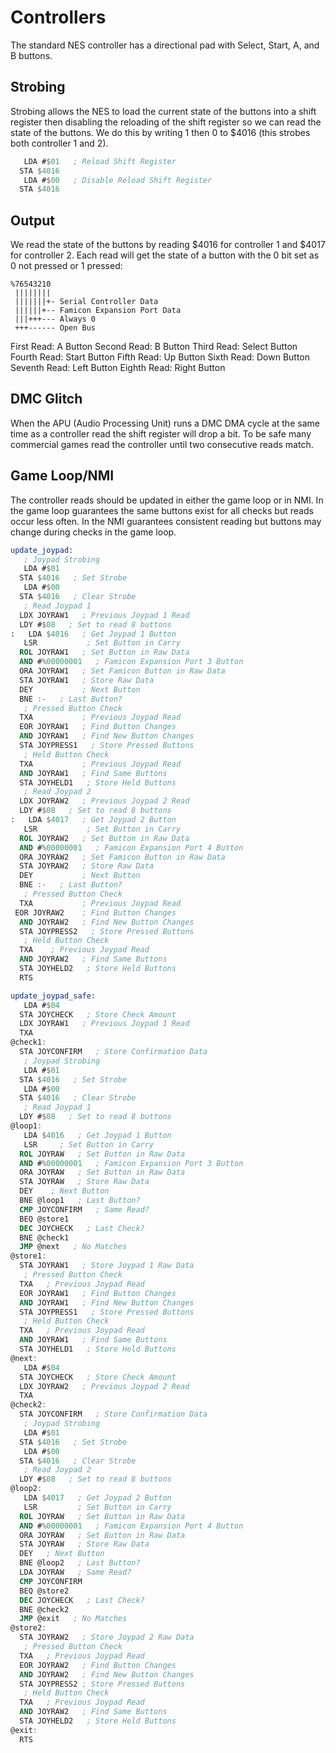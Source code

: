 # Controllers

The standard NES controller has a directional pad with Select, Start, A, and B buttons.

## Strobing

Strobing allows the NES to load the current state of the buttons into a shift register then disabling the reloading of the shift register so we can read the state of the buttons.  We do this by writing 1 then 0 to $4016 (this strobes both controller 1 and 2).

```nasm
   LDA #$01   ; Reload Shift Register
  STA $4016
   LDA #$00   ; Disable Reload Shift Register
  STA $4016
```

## Output

We read the state of the buttons by reading $4016 for controller 1 and $4017 for controller 2.  Each read will get the state of a button with the 0 bit set as 0 not pressed or 1 pressed:

```text
%76543210
 ||||||||
 |||||||+- Serial Controller Data
 ||||||+-- Famicon Expansion Port Data
 |||+++--- Always 0
 +++------ Open Bus
 ```

First Read:   A Button
Second Read:  B Button
Third Read:   Select Button
Fourth Read:  Start Button
Fifth Read:   Up Button
Sixth Read:   Down Button
Seventh Read: Left Button
Eighth Read:  Right Button

## DMC Glitch

When the APU (Audio Processing Unit) runs a DMC DMA cycle at the same time as a controller read the shift register will drop a bit.  To be safe many commercial games read the controller until two consecutive reads match.

## Game Loop/NMI

The controller reads should be updated in either the game loop or in NMI.  In the game loop guarantees the same buttons exist for all checks but reads occur less often.  In the NMI guarantees consistent reading but buttons may change during checks in the game loop.  

```nasm
update_joypad:
   ; Joypad Strobing
   LDA #$01
  STA $4016   ; Set Strobe
   LDA #$00
  STA $4016   ; Clear Strobe
   ; Read Joypad 1
  LDX JOYRAW1   ; Previous Joypad 1 Read
  LDY #$08   ; Set to read 8 buttons
:   LDA $4016   ; Get Joypad 1 Button
   LSR           ; Set Button in Carry
  ROL JOYRAW1   ; Set Button in Raw Data
  AND #%00000001   ; Famicon Expansion Port 3 Button
  ORA JOYRAW1   ; Set Famicon Button in Raw Data
  STA JOYRAW1   ; Store Raw Data
  DEY           ; Next Button
  BNE :-   ; Last Button?
   ; Pressed Button Check
  TXA           ; Previous Joypad Read
  EOR JOYRAW1   ; Find Button Changes
  AND JOYRAW1   ; Find New Button Changes
  STA JOYPRESS1   ; Store Pressed Buttons
   ; Held Button Check
  TXA           ; Previous Joypad Read
  AND JOYRAW1   ; Find Same Buttons
  STA JOYHELD1   ; Store Held Buttons
   ; Read Joypad 2
  LDX JOYRAW2   ; Previous Joypad 2 Read
  LDY #$08   ; Set to read 8 buttons
:   LDA $4017   ; Get Joypad 2 Button
   LSR           ; Set Button in Carry
  ROL JOYRAW2   ; Set Button in Raw Data
  AND #%00000001   ; Famicon Expansion Port 4 Button
  ORA JOYRAW2   ; Set Famicon Button in Raw Data
  STA JOYRAW2   ; Store Raw Data
  DEY           ; Next Button
  BNE :-   ; Last Button?
   ; Pressed Button Check
  TXA           ; Previous Joypad Read
 EOR JOYRAW2    ; Find Button Changes
  AND JOYRAW2   ; Find New Button Changes
  STA JOYPRESS2   ; Store Pressed Buttons
   ; Held Button Check
  TXA    ; Previous Joypad Read
  AND JOYRAW2   ; Find Same Buttons
  STA JOYHELD2   ; Store Held Buttons
  RTS

update_joypad_safe:
   LDA #$04
  STA JOYCHECK   ; Store Check Amount
  LDX JOYRAW1   ; Previous Joypad 1 Read
  TXA
@check1:
  STA JOYCONFIRM   ; Store Confirmation Data
   ; Joypad Strobing
   LDA #$01
  STA $4016   ; Set Strobe
   LDA #$00
  STA $4016   ; Clear Strobe
   ; Read Joypad 1
  LDY #$08   ; Set to read 8 buttons
@loop1:
   LDA $4016   ; Get Joypad 1 Button
   LSR     ; Set Button in Carry
  ROL JOYRAW   ; Set Button in Raw Data
  AND #%00000001   ; Famicon Expansion Port 3 Button
  ORA JOYRAW   ; Set Button in Raw Data
  STA JOYRAW   ; Store Raw Data
  DEY    ; Next Button
  BNE @loop1   ; Last Button?
  CMP JOYCONFIRM   ; Same Read?
  BEQ @store1
  DEC JOYCHECK   ; Last Check?
  BNE @check1
  JMP @next   ; No Matches
@store1:
  STA JOYRAW1   ; Store Joypad 1 Raw Data
   ; Pressed Button Check
  TXA   ; Previous Joypad Read
  EOR JOYRAW1   ; Find Button Changes
  AND JOYRAW1   ; Find New Button Changes
  STA JOYPRESS1   ; Store Pressed Buttons
   ; Held Button Check
  TXA   ; Previous Joypad Read
  AND JOYRAW1   ; Find Same Buttons
  STA JOYHELD1   ; Store Held Buttons
@next:
   LDA #$04
  STA JOYCHECK   ; Store Check Amount
  LDX JOYRAW2   ; Previous Joypad 2 Read
  TXA
@check2:
  STA JOYCONFIRM   ; Store Confirmation Data
   ; Joypad Strobing
   LDA #$01
  STA $4016   ; Set Strobe
   LDA #$00
  STA $4016   ; Clear Strobe
   ; Read Joypad 2
  LDY #$08   ; Set to read 8 buttons
@loop2:
   LDA $4017   ; Get Joypad 2 Button
   LSR         ; Set Button in Carry
  ROL JOYRAW   ; Set Button in Raw Data
  AND #%00000001   ; Famicon Expansion Port 4 Button
  ORA JOYRAW   ; Set Button in Raw Data
  STA JOYRAW   ; Store Raw Data
  DEY   ; Next Button
  BNE @loop2   ; Last Button?
  LDA JOYRAW   ; Same Read?
  CMP JOYCONFIRM
  BEQ @store2
  DEC JOYCHECK   ; Last Check?
  BNE @check2
  JMP @exit   ; No Matches
@store2:
  STA JOYRAW2   ; Store Joypad 2 Raw Data
   ; Pressed Button Check
  TXA   ; Previous Joypad Read
  EOR JOYRAW2   ; Find Button Changes
  AND JOYRAW2   ; Find New Button Changes
  STA JOYPRESS2 ; Store Pressed Buttons
   ; Held Button Check
  TXA   ; Previous Joypad Read
  AND JOYRAW2   ; Find Same Buttons
  STA JOYHELD2   ; Store Held Buttons
@exit:
  RTS
```
